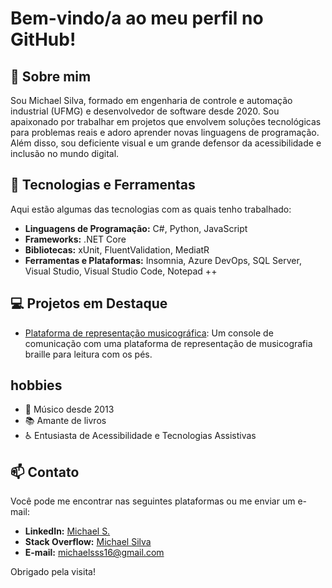 # Bem-vindo/a ao meu perfil no GitHub!

## 👋 Sobre mim
Sou Michael Silva, formado em engenharia de controle e automação industrial (UFMG) e desenvolvedor de software desde 2020. Sou apaixonado por trabalhar em projetos que envolvem soluções tecnológicas para problemas reais e adoro aprender novas linguagens de programação. Além disso, sou deficiente visual e um grande defensor da acessibilidade e inclusão no mundo digital.

## 🚀 Tecnologias e Ferramentas
Aqui estão algumas das tecnologias com as quais tenho trabalhado:

- **Linguagens de Programação:** C#, Python, JavaScript
- **Frameworks:** .NET Core
- **Bibliotecas:** xUnit, FluentValidation, MediatR
- **Ferramentas e Plataformas:** Insomnia, Azure DevOps, SQL Server, Visual Studio, Visual Studio Code, Notepad ++

## 💻 Projetos em Destaque

- [Plataforma de representação musicográfica](https://github.com/michaelsss16/PFC---Musicografia): Um console de comunicação com uma plataforma de representação de musicografia braille para leitura com os pés.

##  hobbies
- 🎸 Músico desde 2013
- 📚 Amante de livros
- ♿ Entusiasta de Acessibilidade e Tecnologias Assistivas

## 📫 Contato
Você pode me encontrar nas seguintes plataformas ou me enviar um e-mail:

- **LinkedIn:** [Michael S.](https://www.linkedin.com/in/michael-s-209b0b114)
- **Stack Overflow:** [Michael Silva](https://stackoverflow.com/users/21036438/michael-silva)
- **E-mail:** michaelsss16@gmail.com

Obrigado pela visita!
